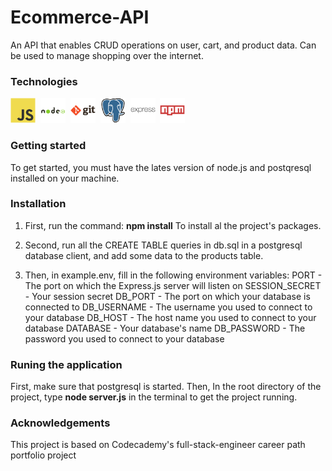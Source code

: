 # Ecommerce-API
An API that enables CRUD operations on user, cart, and product data. Can be used to manage shopping over the internet.


### Technologies
<div>
  <img src="https://github.com/devicons/devicon/blob/master/icons/javascript/javascript-original.svg" title="JavaScript" alt="JavaScript" width="40" height="40"/>&nbsp;
  <img src="https://github.com/devicons/devicon/blob/master/icons/nodejs/nodejs-original-wordmark.svg" title="NodeJS" alt="NodeJS" width="40" height="40"/>&nbsp;
  <img src="https://github.com/devicons/devicon/blob/master/icons/git/git-original-wordmark.svg" title="Git" **alt="Git" width="40" height="40"/>&nbsp;
  <img src="https://github.com/devicons/devicon/blob/master/icons/postgresql/postgresql-original.svg" title="PostgreSQL" width="40" height="40"/>&nbsp;
  <img src="https://github.com/devicons/devicon/blob/master/icons/express/express-original-wordmark.svg" title="Express.js" width="40" height="40"/>&nbsp;
  <img src="https://github.com/devicons/devicon/blob/master/icons/npm/npm-original-wordmark.svg" title="NPM" width="40" height="40"/>&nbsp;
  
</div>

### Getting started
To get started, you must have the lates version of node.js and postqresql installed on your machine.


### Installation
1. First, run the command:
**npm install** To install al the project's packages.

2. Second, run all the CREATE TABLE queries in db.sql in a postgresql database client, and add some data to the products table.

3. Then, in example.env, fill in the following environment variables: 
PORT - The port on which the Express.js server will listen on
SESSION_SECRET - Your session secret
DB_PORT - The port on which your database is connected to
DB_USERNAME - The username you used to connect to your database
DB_HOST - The host name you used to connect to your database
DATABASE - Your database's name
DB_PASSWORD - The password you used to connect to your database

### Runing the application
First, make sure that postgresql is started. Then, In the root directory of the project, type 
**node server.js** in the terminal to get the project running.


### Acknowledgements
This project is based on Codecademy's full-stack-engineer career path portfolio project


